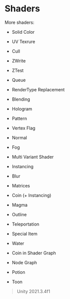 # Shaders

More shaders:

- Solid Color

- UV Texrure

- Cull

- ZWrite

- ZTest

- Queue

- RenderType Replacement

- Blending

- Hologram

- Pattern

- Vertex Flag

- Normal

- Fog

- Multi Variant Shader

- Instancing

- Blur

- Matrices

- Coin (+ Instancing)

- Magma

- Outline

- Teleportation

- Special Item

- Water

- Coin in Shader Graph

- Node Graph

- Potion

- Toon

> Unity 2021.3.4f1
